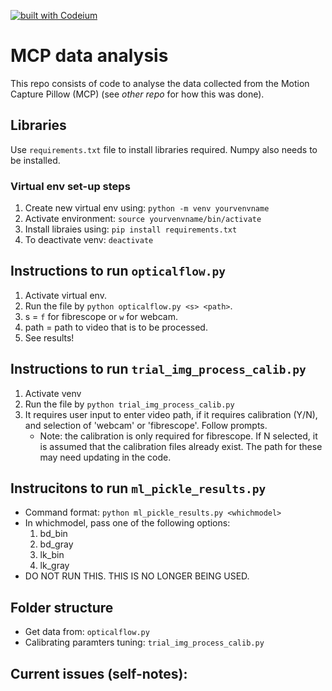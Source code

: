 [![built with Codeium](https://codeium.com/badges/main)](https://codeium.com)

# MCP data analysis
This repo consists of code to analyse the data collected from the Motion Capture Pillow (MCP) (see *other repo* for how this was done). 

## Libraries
Use `requirements.txt` file to install libraries required. 
Numpy also needs to be installed. 

### Virtual env set-up steps
1. Create new virtual env using: `python -m venv yourvenvname`
2. Activate environment: `source yourvenvname/bin/activate`
3. Install libraies using: `pip install requirements.txt`
4. To deactivate venv: `deactivate`

## Instructions to run `opticalflow.py`
1. Activate virtual env. 
2. Run the file by `python opticalflow.py <s> <path>`. 
3. s = `f` for fibrescope or `w` for webcam. 
4. path = path to video that is to be processed. 
5. See results! 

## Instructions to run `trial_img_process_calib.py`
1. Activate venv
2. Run the file by `python trial_img_process_calib.py`
3. It requires user input to enter video path, if it requires calibration (Y/N), and selection of 'webcam' or 'fibrescope'. Follow prompts. 
   * Note: the calibration is only required for fibrescope. If N selected, it is assumed that the calibration files already exist. The path for these may need updating in the code.

## Instrucitons to run `ml_pickle_results.py`
* Command format: `python ml_pickle_results.py <whichmodel>`
* In whichmodel, pass one of the following options: 
  1. bd_bin
  2. bd_gray
  3. lk_bin
  4. lk_gray
* DO NOT RUN THIS. THIS IS NO LONGER BEING USED. 


## Folder structure
* Get data from: `opticalflow.py`
* Calibrating paramters tuning: `trial_img_process_calib.py`

## Current issues (self-notes): 
 